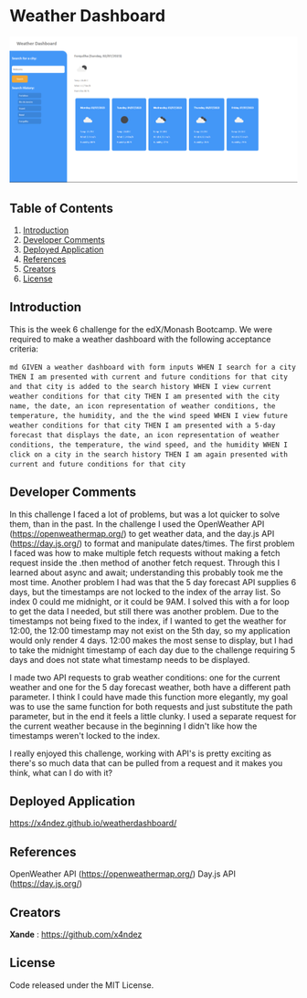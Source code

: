 # Weather Dashboard

![Screenshot of application](./assets/screenshot.png)

## Table of Contents

1. [Introduction](#introduction)
2. [Developer Comments](#developer-comments)
3. [Deployed Application](#deployed-application)
4. [References](#references)
5. [Creators](#creators)
6. [License](#license)

## Introduction

This is the week 6 challenge for the edX/Monash Bootcamp.  We were required to make a weather dashboard with the following acceptance criteria:

``md
GIVEN a weather dashboard with form inputs
WHEN I search for a city
THEN I am presented with current and future conditions for that city and that city is added to the search history
WHEN I view current weather conditions for that city
THEN I am presented with the city name, the date, an icon representation of weather conditions, the temperature, the humidity, and the the wind speed
WHEN I view future weather conditions for that city
THEN I am presented with a 5-day forecast that displays the date, an icon representation of weather conditions, the temperature, the wind speed, and the humidity
WHEN I click on a city in the search history
THEN I am again presented with current and future conditions for that city
``

## Developer Comments

In this challenge I faced a lot of problems, but was a lot quicker to solve them, than in the past.  In the challenge I used the OpenWeather API (<https://openweathermap.org/>) to get weather data, and the day.js API (<https://day.js.org/>) to format and manipulate dates/times.  The first problem I faced was how to make multiple fetch requests without making a fetch request inside the .then method of another fetch request.  Through this I learned about async and await; understanding this probably took me the most time.  Another problem I had was that the 5 day forecast API supplies 6 days, but the timestamps are not locked to the index of the array list.  So index 0 could me midnight, or it could be 9AM.  I solved this with a for loop to get the data I needed, but still there was another problem.  Due to the timestamps not being fixed to the index, if I wanted to get the weather for 12:00, the 12:00 timestamp may not exist on the 5th day, so my application would only render 4 days.  12:00 makes the most sense to display, but I had to take the midnight timestamp of each day due to the challenge requiring 5 days and does not state what timestamp needs to be displayed.

I made two API requests to grab weather conditions: one for the current weather and one for the 5 day forecast weather, both have a different path parameter. I think I could have made this function more elegantly, my goal was to use the same function for both requests and just substitute the path parameter, but in the end it feels a little clunky.  I used a separate request for the current weather because in the beginning I didn't like how the timestamps weren't locked to the index.

I really enjoyed this challenge, working with API's is pretty exciting as there's so much data that can be pulled from a request and it makes you think, what can I do with it?

## Deployed Application

<https://x4ndez.github.io/weatherdashboard/>

## References

OpenWeather API (<https://openweathermap.org/>)
Day.js API (<https://day.js.org/>)

## Creators

**Xande** : <https://github.com/x4ndez>

## License

Code released under the MIT License.